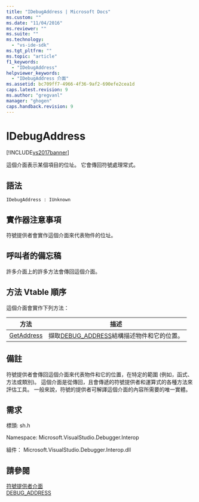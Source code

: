 ```yaml
---
title: "IDebugAddress | Microsoft Docs"
ms.custom: ""
ms.date: "11/04/2016"
ms.reviewer: ""
ms.suite: ""
ms.technology: 
  - "vs-ide-sdk"
ms.tgt_pltfrm: ""
ms.topic: "article"
f1_keywords: 
  - "IDebugAddress"
helpviewer_keywords: 
  - "IDebugAddress 介面"
ms.assetid: bc709ff7-4966-4f36-9af2-690efe2cea1d
caps.latest.revision: 9
ms.author: "gregvanl"
manager: "ghogen"
caps.handback.revision: 9
---
```

# IDebugAddress
[!INCLUDE[vs2017banner](../../../code-quality/includes/vs2017banner.md)]

這個介面表示某個項目的位址。  它會傳回符號處理常式。  
  
## 語法  
  
```  
IDebugAddress : IUnknown  
```  
  
## 實作器注意事項  
 符號提供者會實作這個介面來代表物件的位址。  
  
## 呼叫者的備忘稿  
 許多介面上的許多方法會傳回這個介面。  
  
## 方法 Vtable 順序  
 這個介面會實作下列方法：  
  
|方法|描述|  
|--------|--------|  
|[GetAddress](../../../extensibility/debugger/reference/idebugaddress-getaddress.md)|擷取[DEBUG\_ADDRESS](../../../extensibility/debugger/reference/debug-address.md)結構描述物件和它的位置。|  
  
## 備註  
 符號提供者會傳回這個介面來代表物件和它的位置，在特定的範圍 \(例如，函式、 方法或類別\)。  這個介面是從傳回，且會傳遞的符號提供者和運算式的各種方法來評估工具。  一般來說，符號的提供者可解譯這個介面的內容所需要的唯一實體。  
  
## 需求  
 標頭: sh.h  
  
 Namespace: Microsoft.VisualStudio.Debugger.Interop  
  
 組件： Microsoft.VisualStudio.Debugger.Interop.dll  
  
## 請參閱  
 [符號提供者介面](../../../extensibility/debugger/reference/symbol-provider-interfaces.md)   
 [DEBUG\_ADDRESS](../../../extensibility/debugger/reference/debug-address.md)